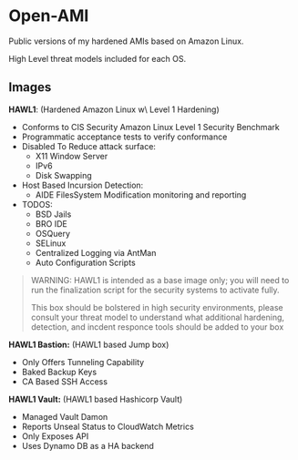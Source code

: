# Open-AMI

Public versions of my hardened AMIs based on Amazon Linux.

High Level threat models included for each OS.

## Images

**HAWL1**: (Hardened Amazon Linux w\ Level 1 Hardening)
- Conforms to CIS Security Amazon Linux Level 1 Security Benchmark
- Programmatic acceptance tests to verify conformance
- Disabled To Reduce attack surface:
  - X11 Window Server
  - IPv6
  - Disk Swapping
- Host Based Incursion Detection:
  - AIDE FilesSystem Modification monitoring and reporting
- TODOS:
  - BSD Jails
  - BRO IDE
  - OSQuery
  - SELinux
  - Centralized Logging via AntMan
  - Auto Configuration Scripts

> WARNING: HAWL1 is intended as a base image only; you will need to run the finalization script for the security systems to activate fully.
>
> This box should be bolstered in high security environments, please consult your threat model to understand what additional hardening, detection, and incdent responce tools should be added to your box

**HAWL1 Bastion:** (HAWL1 based Jump box)
- Only Offers Tunneling Capability
- Baked Backup Keys
- CA Based SSH Access

**HAWL1 Vault:** (HAWL1 based Hashicorp Vault)
- Managed Vault Damon
- Reports Unseal Status to CloudWatch Metrics
- Only Exposes API
- Uses Dynamo DB as a HA backend

